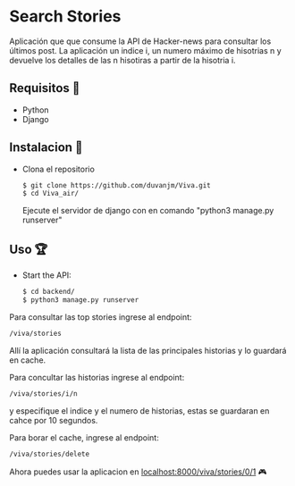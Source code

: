 # Search Stories

Aplicación que que consume la API de Hacker-news para consultar los últimos post. La aplicación un indice i, un numero máximo de hisotrias n y devuelve los detalles de las n hisotiras a partir de la hisotria i.

## Requisitos :pencil:

- Python
- Django

## Instalacion :wrench:

- Clona el repositorio
   ```bash
   $ git clone https://github.com/duvanjm/Viva.git
   $ cd Viva_air/
   ```
   Ejecute el servidor de django con en comando "python3 manage.py runserver"

## Uso :trophy:

- Start the API:

  ```bash
  $ cd backend/
  $ python3 manage.py runserver
  ```

Para consultar las top stories ingrese al endpoint:

  ```bash
  /viva/stories
  ```
Allí la aplicación consultará la lista de las principales historias y lo guardará en cache.

Para concultar las historias ingrese al endpoint: 
  ```bash
  /viva/stories/i/n
  ``` 
y especifique el indice y el numero de historias, estas se guardaran en cahce por 10 segundos.

Para borar el cache, ingrese al endpoint: 
  ```bash
  /viva/stories/delete 
  ```

Ahora puedes usar la aplicacion en [localhost:8000/viva/stories/0/1](localhost:8000/viva/stories/0/1) :video_game:
